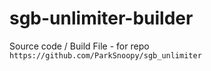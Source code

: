 # sgb-unlimiter-builder
 Source code / Build File - for repo `https://github.com/ParkSnoopy/sgb_unlimiter`
